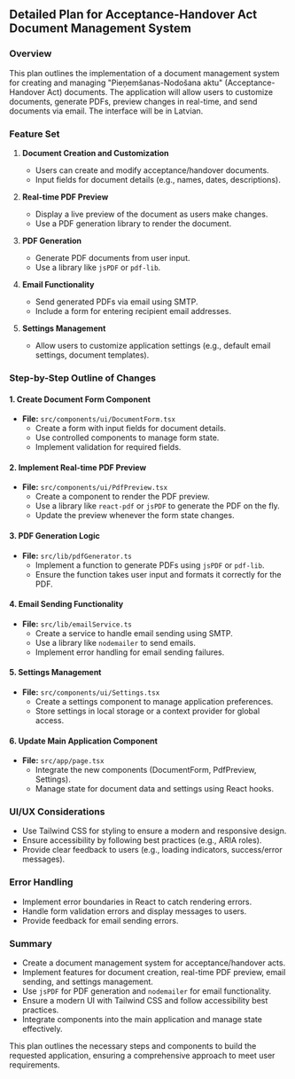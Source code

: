 ## Detailed Plan for Acceptance-Handover Act Document Management System

### Overview
This plan outlines the implementation of a document management system for creating and managing "Pieņemšanas-Nodošana aktu" (Acceptance-Handover Act) documents. The application will allow users to customize documents, generate PDFs, preview changes in real-time, and send documents via email. The interface will be in Latvian.

### Feature Set
1. **Document Creation and Customization**
   - Users can create and modify acceptance/handover documents.
   - Input fields for document details (e.g., names, dates, descriptions).

2. **Real-time PDF Preview**
   - Display a live preview of the document as users make changes.
   - Use a PDF generation library to render the document.

3. **PDF Generation**
   - Generate PDF documents from user input.
   - Use a library like `jsPDF` or `pdf-lib`.

4. **Email Functionality**
   - Send generated PDFs via email using SMTP.
   - Include a form for entering recipient email addresses.

5. **Settings Management**
   - Allow users to customize application settings (e.g., default email settings, document templates).

### Step-by-Step Outline of Changes

#### 1. Create Document Form Component
- **File:** `src/components/ui/DocumentForm.tsx`
  - Create a form with input fields for document details.
  - Use controlled components to manage form state.
  - Implement validation for required fields.

#### 2. Implement Real-time PDF Preview
- **File:** `src/components/ui/PdfPreview.tsx`
  - Create a component to render the PDF preview.
  - Use a library like `react-pdf` or `jsPDF` to generate the PDF on the fly.
  - Update the preview whenever the form state changes.

#### 3. PDF Generation Logic
- **File:** `src/lib/pdfGenerator.ts`
  - Implement a function to generate PDFs using `jsPDF` or `pdf-lib`.
  - Ensure the function takes user input and formats it correctly for the PDF.

#### 4. Email Sending Functionality
- **File:** `src/lib/emailService.ts`
  - Create a service to handle email sending using SMTP.
  - Use a library like `nodemailer` to send emails.
  - Implement error handling for email sending failures.

#### 5. Settings Management
- **File:** `src/components/ui/Settings.tsx`
  - Create a settings component to manage application preferences.
  - Store settings in local storage or a context provider for global access.

#### 6. Update Main Application Component
- **File:** `src/app/page.tsx`
  - Integrate the new components (DocumentForm, PdfPreview, Settings).
  - Manage state for document data and settings using React hooks.

### UI/UX Considerations
- Use Tailwind CSS for styling to ensure a modern and responsive design.
- Ensure accessibility by following best practices (e.g., ARIA roles).
- Provide clear feedback to users (e.g., loading indicators, success/error messages).

### Error Handling
- Implement error boundaries in React to catch rendering errors.
- Handle form validation errors and display messages to users.
- Provide feedback for email sending errors.

### Summary
- Create a document management system for acceptance/handover acts.
- Implement features for document creation, real-time PDF preview, email sending, and settings management.
- Use `jsPDF` for PDF generation and `nodemailer` for email functionality.
- Ensure a modern UI with Tailwind CSS and follow accessibility best practices.
- Integrate components into the main application and manage state effectively.

This plan outlines the necessary steps and components to build the requested application, ensuring a comprehensive approach to meet user requirements.
